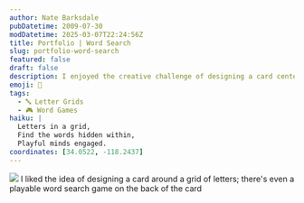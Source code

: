 ```yaml
---
author: Nate Barksdale
pubDatetime: 2009-07-30
modDatetime: 2025-03-07T22:24:56Z
title: Portfolio | Word Search
slug: portfolio-word-search
featured: false
draft: false
description: I enjoyed the creative challenge of designing a card centered around a letter grid, complete with a playable word search on the back.
emoji: 🧩
tags:
  - 🔤 Letter Grids
  - 🎮 Word Games
haiku: |
  Letters in a grid,  
  Find the words hidden within,  
  Playful minds engaged.
coordinates: [34.0522, -118.2437]
---
```


![](https://www.natebarksdale.com/wp-content/uploads/portfolio/nate_card_530.jpg) I liked the idea of designing a card around a grid of letters; there's even a playable word search game on the back of the card
